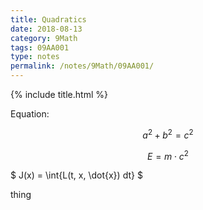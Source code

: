 ```yaml
---
title: Quadratics
date: 2018-08-13
category: 9Math
tags: 09AA001
type: notes
permalink: /notes/9Math/09AA001/
---
```

{% include title.html %}

Equation:

$$ a^2 + b^2 = c^2 $$

$$ E = m\cdot c^2 \label{eq:mc2} $$

$ J(x) = \int{L(t, x, \dot{x}) dt} \$

thing

